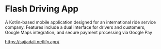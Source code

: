 # Flash Driving App

A Kotlin-based mobile application designed for an international ride service company. Features include a dual interface for drivers and customers, Google Maps integration, and secure payment processing via Google Pay

https://sajjadali.netlify.app/
